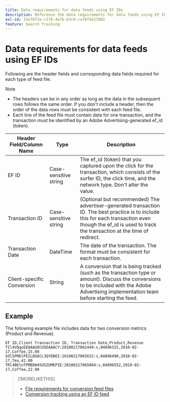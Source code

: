 ```yaml
---
title: Data requirements for data feeds using EF IDs
description: Reference the data requirements for data feeds using EF IDs.
exl-id: 15e76f3a-c376-4e7b-b3c8-ca76fd427002
feature: Search Tracking
---
```

# Data requirements for data feeds using EF IDs

Following are the header fields and corresponding data fields required for each type of feed file.

>[!NOTE]
>* The headers can be in any order as long as the data in the subsequent rows follows the same order. If you don't include a header, then the order of the data rows must be consistent with each feed file.
>* Each line of the feed file must contain data for one transaction, and the transaction must be identified by an Adobe Advertising-generated ef_id (token).

| Header Field/Column Name | Type | Description |
| ---- | ---- | ---- |
| EF ID | Case-sensitive string | The ef_id (token) that you captured upon the click for the transaction, which consists of the surfer ID, the click time, and the network type. Don't alter the value. |
| Transaction ID | Case-sensitive string | (Optional but recommended) The advertiser-generated transaction ID. The best practice is to include this for each transaction even though the ef_id is used to track the transaction at the time of redirect. |
| Transaction Date | DateTime | The date of the transaction. The format must be consistent for each transaction. |
| Client-specific Conversion | String | A conversion that is being tracked (such as the transaction type or amount). Discuss the conversions to be included with the Adobe Advertising implementation team before starting the feed. |

## Example

The following example file includes data for two conversion metrics (Product and Revenue).

```
EF ID,Client Transaction ID, Transaction Date,Product,Revenue
TIl4VQqoEEQAAG8CU5EAAACY:20100217062449:s,04896325,2010-02-17,Coffee,15.00
SOl5PRKlPEILDG6CL3QYENOI:20100217065632:s,04896490,2010-02-17,Tea,42.00
TRl4BEtoTPMBEW4SU5ZUMEPIE:20100217065804:s,04896552,2010-02-17,Coffee,22.00
```

>[!MORELIKETHIS]
>
>* [File requirements for conversion feed files](feed-file-requirements.md)
>* [Conversion tracking using an EF ID feed](/help/search-social-commerce/tracking/feed-efid.md)
